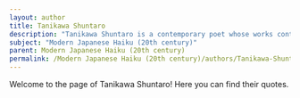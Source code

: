 ```yaml
---
layout: author
title: Tanikawa Shuntaro
description: "Tanikawa Shuntaro is a contemporary poet whose works continue to evolve the haiku form. He often captures the essence of nature while blending it with personal and modern themes."
subject: "Modern Japanese Haiku (20th century)"
parent: Modern Japanese Haiku (20th century)
permalink: /Modern Japanese Haiku (20th century)/authors/Tanikawa-Shuntaro/
---
```


Welcome to the page of Tanikawa Shuntaro! Here you can find their quotes.
